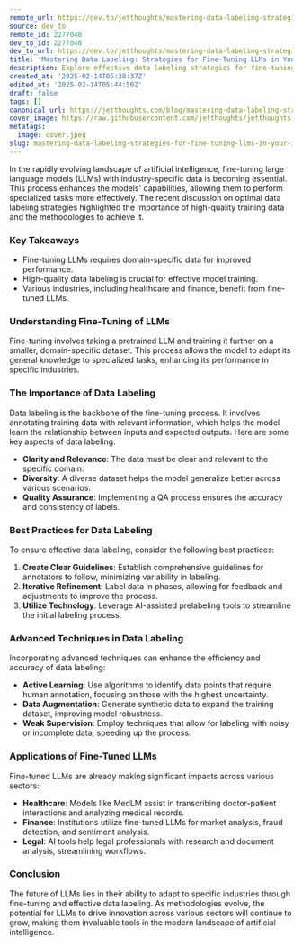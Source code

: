 ```yaml
---
remote_url: https://dev.to/jetthoughts/mastering-data-labeling-strategies-for-fine-tuning-llms-in-your-industry-2l39
source: dev_to
remote_id: 2277048
dev_to_id: 2277048
dev_to_url: https://dev.to/jetthoughts/mastering-data-labeling-strategies-for-fine-tuning-llms-in-your-industry-2l39
title: 'Mastering Data Labeling: Strategies for Fine-Tuning LLMs in Your Industry'
description: Explore effective data labeling strategies for fine-tuning large language models (LLMs) in various industries, enhancing their performance and applicability.
created_at: '2025-02-14T05:38:37Z'
edited_at: '2025-02-14T05:44:50Z'
draft: false
tags: []
canonical_url: https://jetthoughts.com/blog/mastering-data-labeling-strategies-for-fine-tuning-llms-in-your-industry/
cover_image: https://raw.githubusercontent.com/jetthoughts/jetthoughts.github.io/master/content/blog/mastering-data-labeling-strategies-for-fine-tuning-llms-in-your-industry/cover.jpeg
metatags:
  image: cover.jpeg
slug: mastering-data-labeling-strategies-for-fine-tuning-llms-in-your-industry
---
```

In the rapidly evolving landscape of artificial intelligence, fine-tuning large language models (LLMs) with industry-specific data is becoming essential. This process enhances the models' capabilities, allowing them to perform specialized tasks more effectively. The recent discussion on optimal data labeling strategies highlighted the importance of high-quality training data and the methodologies to achieve it.

### Key Takeaways

*   Fine-tuning LLMs requires domain-specific data for improved performance.
*   High-quality data labeling is crucial for effective model training.
*   Various industries, including healthcare and finance, benefit from fine-tuned LLMs.

### Understanding Fine-Tuning of LLMs

Fine-tuning involves taking a pretrained LLM and training it further on a smaller, domain-specific dataset. This process allows the model to adapt its general knowledge to specialized tasks, enhancing its performance in specific industries.

### The Importance of Data Labeling

Data labeling is the backbone of the fine-tuning process. It involves annotating training data with relevant information, which helps the model learn the relationship between inputs and expected outputs. Here are some key aspects of data labeling:

*   **Clarity and Relevance**: The data must be clear and relevant to the specific domain.
*   **Diversity**: A diverse dataset helps the model generalize better across various scenarios.
*   **Quality Assurance**: Implementing a QA process ensures the accuracy and consistency of labels.

### Best Practices for Data Labeling

To ensure effective data labeling, consider the following best practices:

1.  **Create Clear Guidelines**: Establish comprehensive guidelines for annotators to follow, minimizing variability in labeling.
2.  **Iterative Refinement**: Label data in phases, allowing for feedback and adjustments to improve the process.
3.  **Utilize Technology**: Leverage AI-assisted prelabeling tools to streamline the initial labeling process.

### Advanced Techniques in Data Labeling

Incorporating advanced techniques can enhance the efficiency and accuracy of data labeling:

*   **Active Learning**: Use algorithms to identify data points that require human annotation, focusing on those with the highest uncertainty.
*   **Data Augmentation**: Generate synthetic data to expand the training dataset, improving model robustness.
*   **Weak Supervision**: Employ techniques that allow for labeling with noisy or incomplete data, speeding up the process.

### Applications of Fine-Tuned LLMs

Fine-tuned LLMs are already making significant impacts across various sectors:

*   **Healthcare**: Models like MedLM assist in transcribing doctor-patient interactions and analyzing medical records.
*   **Finance**: Institutions utilize fine-tuned LLMs for market analysis, fraud detection, and sentiment analysis.
*   **Legal**: AI tools help legal professionals with research and document analysis, streamlining workflows.

### Conclusion

The future of LLMs lies in their ability to adapt to specific industries through fine-tuning and effective data labeling. As methodologies evolve, the potential for LLMs to drive innovation across various sectors will continue to grow, making them invaluable tools in the modern landscape of artificial intelligence.
